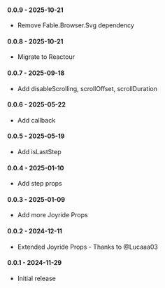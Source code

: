 #### 0.0.9 - 2025-10-21
* Remove Fable.Browser.Svg dependency
#### 0.0.8 - 2025-10-21
* Migrate to Reactour
#### 0.0.7 - 2025-09-18
* Add disableScrolling, scrollOffset, scrollDuration
#### 0.0.6 - 2025-05-22
* Add callback
#### 0.0.5 - 2025-05-19
* Add isLastStep
#### 0.0.4 - 2025-01-10
* Add step props
#### 0.0.3 - 2025-01-09
* Add more Joyride Props
#### 0.0.2 - 2024-12-11
* Extended Joyride Props - Thanks to @Lucaaa03
#### 0.0.1 - 2024-11-29
* Initial release
